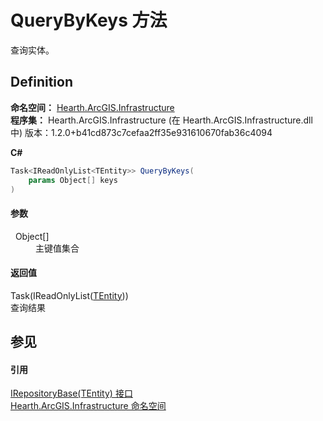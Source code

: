 # QueryByKeys 方法


查询实体。



## Definition
**命名空间：** <a href="N_Hearth_ArcGIS_Infrastructure">Hearth.ArcGIS.Infrastructure</a>  
**程序集：** Hearth.ArcGIS.Infrastructure (在 Hearth.ArcGIS.Infrastructure.dll 中) 版本：1.2.0+b41cd873c7cefaa2ff35e931610670fab36c4094

**C#**
``` C#
Task<IReadOnlyList<TEntity>> QueryByKeys(
	params Object[] keys
)
```



#### 参数
<dl><dt>  Object[]</dt><dd>主键值集合</dd></dl>

#### 返回值
Task(IReadOnlyList(<a href="T_Hearth_ArcGIS_Infrastructure_IRepositoryBase_1">TEntity</a>))  
查询结果

## 参见


#### 引用
<a href="T_Hearth_ArcGIS_Infrastructure_IRepositoryBase_1">IRepositoryBase(TEntity) 接口</a>  
<a href="N_Hearth_ArcGIS_Infrastructure">Hearth.ArcGIS.Infrastructure 命名空间</a>  
